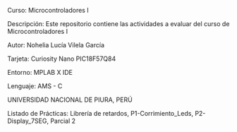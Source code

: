 Curso: Microcontroladores I

Descripción: Este repositorio contiene las actividades a evaluar del curso de Microcontroladores I

Autor: Nohelia Lucía Vilela García

Tarjeta: Curiosity Nano PIC18F57Q84

Entorno: MPLAB X IDE

Lenguaje: AMS - C

UNIVERSIDAD NACIONAL DE PIURA, PERÚ

Listado de Prácticas: Librería de retardos, P1-Corrimiento_Leds, P2-Display_7SEG, Parcial 2
